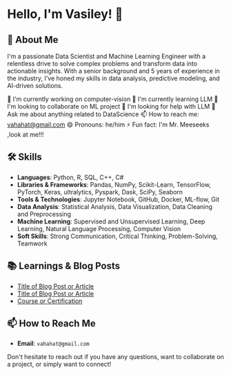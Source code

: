 
# Hello, I'm Vasiley! 👋

## 🚀 About Me
I'm a passionate Data Scientist and Machine Learning Engineer with a relentless drive to solve complex problems and transform data into actionable insights.
With a senior background and 5 years of experience in the industry, I've honed my skills in data analysis, predictive modeling, and AI-driven solutions.

🔭 I'm currently working on computer-vision
🌱 I'm currently learning LLM
👯 I'm looking to collaborate on ML project
🤔 I'm looking for help with LLM
💬 Ask me about anything related to DataScience
📫 How to reach me: vahahat@gmail.com
😄 Pronouns: he/him
⚡️ Fun fact: I'm Mr. Meeseeks ,look at me!!!

## 🛠 Skills
- **Languages**: Python, R, SQL, С++, С#
- **Libraries & Frameworks**: Pandas, NumPy, Scikit-Learn, TensorFlow, PyTorch, Keras, ultralytics, Pyspark, Dask, SciPy, Seaborn
- **Tools & Technologies**: Jupyter Notebook, GitHub, Docker, ML-flow, Git
- **Data Analysis**: Statistical Analysis, Data Visualization, Data Cleaning and Preprocessing
- **Machine Learning**: Supervised and Unsupervised Learning, Deep Learning, Natural Language Processing, Computer Vision
- **Soft Skills**: Strong Communication, Critical Thinking, Problem-Solving, Teamwork

## 📚 Learnings & Blog Posts
- [Title of Blog Post or Article](Link)
- [Title of Blog Post or Article](Link)
- [Course or Certification](Link)


## 📫 How to Reach Me
- **Email**: `vahahat@gmail.com`

Don't hesitate to reach out if you have any questions, want to collaborate on a project, or simply want to connect!


